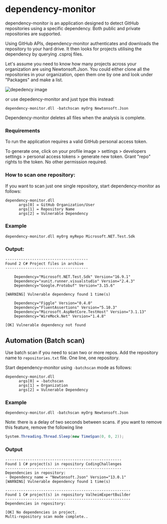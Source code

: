 # dependency-monitor
dependency-monitor is an application designed to detect GitHub repositories using a specific dependency. Both public and private repositories are supported.

Using GitHub APIs, dependency-monitor authenticates and downloads the repository to your hard drive. It then looks for projects utilising the dependency by querying .csproj files.

Let's assume you need to know how many projects across your organization are using Newtonsoft.Json.
You could either clone all the repositories in your organization, open them one by one and look under "Packages" and make a list.

![depedency image](https://i.ibb.co/rHVRkjL/dependency.png)

or use  depedency-monitor and just type this instead:
```
dependency-monitor.dll -batchscan myOrg Newtonsoft.Json
```
Dependency-monitor deletes all files when the analysis is complete.
### Requirements
To run the application requires a valid GitHub personal access token.

To generate one, click on your profile image > settings > developers settings > personal access tokens > generate new token.
Grant "repo" rights to the token. No other permission required.

### How to scan one repository:
If you want to scan just one single repository, start dependency-monitor as follows:

```
dependency-monitor.dll 
      args[0] = GitHub Organization/User
      args[1] = Repository Name
      args[2] = Vulnerable Dependency
```
### Example
```
dependency-monitor.dll myOrg myRepo Microsoft.NET.Test.Sdk 
```
### Output:
```
-------------------------------------
Found 2 C# Project files in archive
-------------------------------------

    Dependency="Microsoft.NET.Test.Sdk" Version="16.9.1" 
    Dependency="xunit.runner.visualstudio" Version="2.4.3" 
    Dependency="Google.Protobuf" Version="3.15.6" 
    
[WARNING] Vulnerable dependency found 1 time(s)

    Dependency="Figgle" Version="0.4.0" 
    Dependency="FluentAssertions" Version="5.10.3" 
    Dependency="Microsoft.AspNetCore.TestHost" Version="3.1.13" 
    Dependency="WireMock.Net" Version="1.4.8" 
    
[OK] Vulnerable dependency not found

```

## Automation (Batch scan)
Use batch scan if you need to scan two or more repos.
Add the repository name to `repositories.txt` file. One line, one repository.

Start dependency-monitor using `-batchscan` mode as follows:

```
dependency-monitor.dll 
      args[0] = -batchscan
      args[1] = Organization
      args[2] = Vulnerable Dependency
```
### Example
```
dependency-monitor.dll -batchscan myOrg Newtonsoft.Json
```
Note: there is a delay of two seconds between scans. if you want to remove this feature, remove the following line
```csharp
System.Threading.Thread.Sleep(new TimeSpan(0, 0, 2));
```
### Output
```angular2html
----------------------------------------------------
Found 1 C# project(s) in repository CodingChallenges
----------------------------------------------------
Dependencies in repository:
- Dependency name = "Newtonsoft.Json" Version="13.0.1"
[WARNING] Vulnerable dependency found 1 time(s)

--------------------------------------------------------
Found 1 C# project(s) in repository ValheimExpertBuilder
--------------------------------------------------------
Dependencies in repository:

[OK] No dependencies in project.
Multi-repository scan mode complete..
```